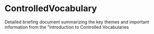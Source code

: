# ControlledVocabulary
Detailed briefing document summarizing the key themes and important information from the  "Introduction to Controlled Vocabularies
